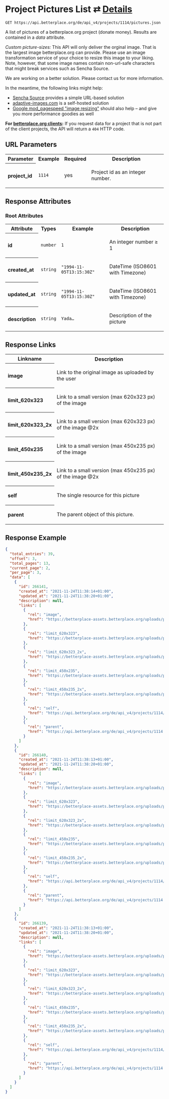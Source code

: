 
# Project Pictures List ⇄ [Details](project_picture_details.md)

```Cirru
GET https://api.betterplace.org/de/api_v4/projects/1114/pictures.json
```

A list of pictures of a betterplace.org project (donate money).
Results are contained in a *data* attribute.

*Custom picture-sizes:* This API will only deliver the orginal image.
That is the largest image betterplace.org can provide.
Please use an image transformation service of your choice to resize this
image to your liking. Note, however, that some image names contain
non-url-safe characters that might break services such as Sencha Source.

We are working on a better solution. Please contact us for more information.

In the meantime, the following links might help:

* [Sencha Source](http://docs.sencha.io/current/index.html#!/guide/src) provides a simple URL-based solution
* [adaptive-images.com](http://adaptive-images.com/) is a self-hosted solution
* [Google mod_pagespeed "image resizing"](https://developers.google.com/speed/docs/mod_pagespeed/filter-image-optimize)
  should also help – and give you more performance goodies as well

**For [betterplace.org clients](../README.md#client-api):**
If you request data for a project that is not part of the client
projects, the API will return a `404` HTTP code.


## URL Parameters

<table>
  <tr>
    <th>Parameter</th>
    <th>Example</th>
    <th>Required</th>
    <th>Description</th>
  </tr>
  <tr>
    <th align="left">project_id</th>
    <td><code>1114</code></td>
    <td>yes</td>
<td>

Project id as an integer number.

</td>
  </tr>
</table>


## Response Attributes


### Root Attributes

  <table>
    <tr>
      <th>Attribute</th>
      <th>Types</th>
      <th>Example</th>
      <th>Description</th>
    </tr>
    <tr>
      <th align="left">id</th>
      <td><code>number</code></td>
      <td><code>1</code></td>
<td>

An integer number ≥ 1

</td>
    </tr>
    <tr>
      <th align="left">created_at</th>
      <td><code>string</code></td>
      <td><code>"1994-11-05T13:15:30Z"</code></td>
<td>

DateTime (ISO8601 with Timezone)

</td>
    </tr>
    <tr>
      <th align="left">updated_at</th>
      <td><code>string</code></td>
      <td><code>"1994-11-05T13:15:30Z"</code></td>
<td>

DateTime (ISO8601 with Timezone)

</td>
    </tr>
    <tr>
      <th align="left">description</th>
      <td><code>string</code></td>
      <td><code>Yada…</code></td>
<td>

Description of the picture

</td>
    </tr>
  </table>
</table>

## Response Links

<table>
  <tr>
    <th>Linkname</th>
    <th>Description</th>
  </tr>
    <tr>
<th align="left">

image

</th>
<td>

Link to the original image as uploaded by the user

</td>
    </tr>
    <tr>
<th align="left">

limit_620x323

</th>
<td>

Link to a small version (max 620x323 px) of the image

</td>
    </tr>
    <tr>
<th align="left">

limit_620x323_2x

</th>
<td>

Link to a small version (max 620x323 px) of the image @2x

</td>
    </tr>
    <tr>
<th align="left">

limit_450x235

</th>
<td>

Link to a small version (max 450x235 px) of the image

</td>
    </tr>
    <tr>
<th align="left">

limit_450x235_2x

</th>
<td>

Link to a small version (max 450x235 px) of the image @2x

</td>
    </tr>
    <tr>
<th align="left">

self

</th>
<td>

The single resource for this picture

</td>
    </tr>
    <tr>
<th align="left">

parent

</th>
<td>

The parent object of this picture.

</td>
    </tr>
</table>

## Response Example

```json
{
  "total_entries": 39,
  "offset": 3,
  "total_pages": 13,
  "current_page": 2,
  "per_page": 3,
  "data": [
    {
      "id": 266141,
      "created_at": "2021-11-24T11:38:14+01:00",
      "updated_at": "2021-11-24T11:38:20+01:00",
      "description": null,
      "links": [
        {
          "rel": "image",
          "href": "https://betterplace-assets.betterplace.org/uploads/project/image/000/001/114/266141/image.png"
        },
        {
          "rel": "limit_620x323",
          "href": "https://betterplace-assets.betterplace.org/uploads/project/image/000/001/114/266141/limit_620x323_image.png"
        },
        {
          "rel": "limit_620x323_2x",
          "href": "https://betterplace-assets.betterplace.org/uploads/project/image/000/001/114/266141/limit_620x323_2x_image.png"
        },
        {
          "rel": "limit_450x235",
          "href": "https://betterplace-assets.betterplace.org/uploads/project/image/000/001/114/266141/limit_450x235_image.png"
        },
        {
          "rel": "limit_450x235_2x",
          "href": "https://betterplace-assets.betterplace.org/uploads/project/image/000/001/114/266141/limit_450x235_2x_image.png"
        },
        {
          "rel": "self",
          "href": "https://api.betterplace.org/de/api_v4/projects/1114/pictures/266141.json"
        },
        {
          "rel": "parent",
          "href": "https://api.betterplace.org/de/api_v4/projects/1114.json"
        }
      ]
    },
    {
      "id": 266140,
      "created_at": "2021-11-24T11:38:13+01:00",
      "updated_at": "2021-11-24T11:38:20+01:00",
      "description": null,
      "links": [
        {
          "rel": "image",
          "href": "https://betterplace-assets.betterplace.org/uploads/project/image/000/001/114/266140/image.png"
        },
        {
          "rel": "limit_620x323",
          "href": "https://betterplace-assets.betterplace.org/uploads/project/image/000/001/114/266140/limit_620x323_image.png"
        },
        {
          "rel": "limit_620x323_2x",
          "href": "https://betterplace-assets.betterplace.org/uploads/project/image/000/001/114/266140/limit_620x323_2x_image.png"
        },
        {
          "rel": "limit_450x235",
          "href": "https://betterplace-assets.betterplace.org/uploads/project/image/000/001/114/266140/limit_450x235_image.png"
        },
        {
          "rel": "limit_450x235_2x",
          "href": "https://betterplace-assets.betterplace.org/uploads/project/image/000/001/114/266140/limit_450x235_2x_image.png"
        },
        {
          "rel": "self",
          "href": "https://api.betterplace.org/de/api_v4/projects/1114/pictures/266140.json"
        },
        {
          "rel": "parent",
          "href": "https://api.betterplace.org/de/api_v4/projects/1114.json"
        }
      ]
    },
    {
      "id": 266139,
      "created_at": "2021-11-24T11:38:13+01:00",
      "updated_at": "2021-11-24T11:38:20+01:00",
      "description": null,
      "links": [
        {
          "rel": "image",
          "href": "https://betterplace-assets.betterplace.org/uploads/project/image/000/001/114/266139/image.png"
        },
        {
          "rel": "limit_620x323",
          "href": "https://betterplace-assets.betterplace.org/uploads/project/image/000/001/114/266139/limit_620x323_image.png"
        },
        {
          "rel": "limit_620x323_2x",
          "href": "https://betterplace-assets.betterplace.org/uploads/project/image/000/001/114/266139/limit_620x323_2x_image.png"
        },
        {
          "rel": "limit_450x235",
          "href": "https://betterplace-assets.betterplace.org/uploads/project/image/000/001/114/266139/limit_450x235_image.png"
        },
        {
          "rel": "limit_450x235_2x",
          "href": "https://betterplace-assets.betterplace.org/uploads/project/image/000/001/114/266139/limit_450x235_2x_image.png"
        },
        {
          "rel": "self",
          "href": "https://api.betterplace.org/de/api_v4/projects/1114/pictures/266139.json"
        },
        {
          "rel": "parent",
          "href": "https://api.betterplace.org/de/api_v4/projects/1114.json"
        }
      ]
    }
  ]
}
```

